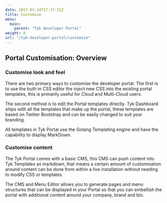 ```yaml
---
date: 2017-03-24T17:17:21Z
title: Customise
menu:
  main:
    parent: "Tyk Developer Portal"
weight: 0
url: "/tyk-developer-portal/customise"
---
```


## Portal Customisation: Overview

### Customise look and feel

There are two primary ways to customise the developer portal. The first is to use the built-in CSS editor the inject new CSS into the existing portal templates, this is primarily useful for Cloud and Multi-Cloud users.

The second method is to edit the Portal templates directly. Tyk Dashboard ships with all the templates that make up the portal, these templates are based on Twitter Bootstrap and can be easily changed to suit your branding.

All templates in Tyk Portal use the Golang Templating engine and have the capability to display MarkDown.

### Customise content

The Tyk Portal comes with a basic CMS, this CMS can push content into Tyk Templates as markdown, that means a certain amount of customisation around content can be done from within a live installation without needing to modify CSS or templates.

The CMS and Menu Editor allows you to generate pages and menu structures that can be displayed in your Portal so that you can embellish the portal with additional content around your company, brand and bio.

